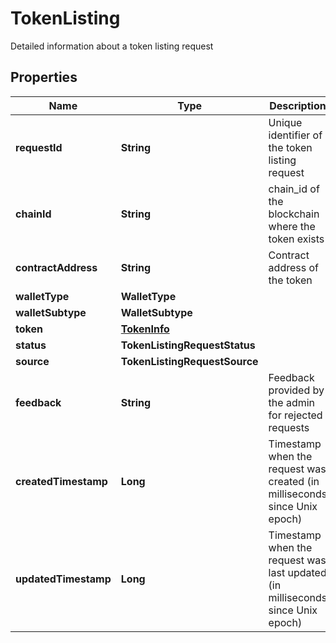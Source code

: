 

# TokenListing

Detailed information about a token listing request

## Properties

| Name | Type | Description | Notes |
|------------ | ------------- | ------------- | -------------|
|**requestId** | **String** | Unique identifier of the token listing request |  |
|**chainId** | **String** | chain_id of the blockchain where the token exists |  |
|**contractAddress** | **String** | Contract address of the token |  |
|**walletType** | **WalletType** |  |  |
|**walletSubtype** | **WalletSubtype** |  |  |
|**token** | [**TokenInfo**](TokenInfo.md) |  |  [optional] |
|**status** | **TokenListingRequestStatus** |  |  |
|**source** | **TokenListingRequestSource** |  |  [optional] |
|**feedback** | **String** | Feedback provided by the admin for rejected requests |  [optional] |
|**createdTimestamp** | **Long** | Timestamp when the request was created (in milliseconds since Unix epoch) |  [optional] |
|**updatedTimestamp** | **Long** | Timestamp when the request was last updated (in milliseconds since Unix epoch) |  [optional] |



